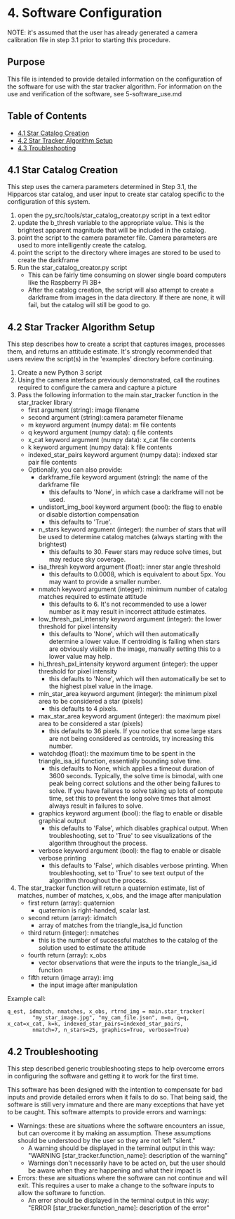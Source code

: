 
# 4. Software Configuration

NOTE: it's assumed that the user has already generated a camera calibration file in step 3.1 prior to starting this procedure.


## Purpose
This file is intended to provide detailed information on the configuration of the software for use with the star tracker algorithm.
For information on the use and verification of the software, see 5-software_use.md


## Table of Contents
* [4.1 Star Catalog Creation](#4.1-star-catalog-creation)
* [4.2 Star Tracker Algorithm Setup](#4.2-star-tracker-algorithm-setup)
* [4.3 Troubleshooting](#4.3-troubleshooting)


## 4.1 Star Catalog Creation
This step uses the camera parameters determined in Step 3.1, the Hipparcos star catalog, and user input to create star catalog specific to
the configuration of this system.

1. open the py_src/tools/star_catalog_creator.py script in a text editor
2. update the b_thresh variable to the appropriate value.  This is the brightest apparent magnitude that will be included in the catalog.
3. point the script to the camera parameter file.  Camera parameters are used to more intelligently create the catalog.
4. point the script to the directory where images are stored to be used to create the darkframe
5. Run the star_catalog_creator.py script
    * This can be fairly time consuming on slower single board computers like the Raspberry Pi 3B+
    * After the catalog creation, the script will also attempt to create a darkframe from images in the data directory.  If there are none, it will fail, but the catalog will still be good to go.


## 4.2 Star Tracker Algorithm Setup
This step describes how to create a script that captures images, processes them, and returns an attitude estimate.  It's strongly recommended that users review
the script(s) in the 'examples' directory before continuing.

1. Create a new Python 3 script
2. Using the camera interface previously demonstrated, call the routines required to configure the camera and capture a picture
3. Pass the following information to the main.star_tracker function in the star_tracker library
    * first argument (string): image filename
    * second argument (string):camera parameter filename
    * m keyword argument (numpy data): m file contents
    * q keyword argument (numpy data): q file contents
    * x_cat keyword argument (numpy data): x_cat file contents
    * k keyword argument (numpy data): k file contents
    * indexed_star_pairs keyword argument (numpy data): indexed star pair file contents
    * Optionally, you can also provide:
        * darkframe_file keyword argument (string): the name of the darkframe file
            * this defaults to 'None', in which case a darkframe will not be used.
        * undistort_img_bool keyword argument (bool): the flag to enable or disable distortion compensation
            * this defaults to 'True'.
        * n_stars keyword argument (integer): the number of stars that will be used to determine catalog matches (always starting with the brightest)
            * this defaults to 30.  Fewer stars may reduce solve times, but may reduce sky coverage.
        * isa_thresh keyword argument (float): inner star angle threshold
            * this defaults to 0.0008, which is equivalent to about 5px.  You may want to provide a smaller number.
        * nmatch keyword argument (integer): minimum number of catalog matches required to estimate attitude
            * this defaults to 6.  It's not recommended to use a lower number as it may result in incorrect attitude estimates.
        * low_thresh_pxl_intensity keyword argument (integer): the lower threshold for pixel intensity
            * this defaults to 'None', which will then automatically determine a lower value.  If centroiding is failing when stars are obviously visible in the image, manually setting this to a lower value may help.
        * hi_thresh_pxl_intensity keyword argument (integer): the upper threshold for pixel intensity
            * this defaults to 'None', which will then automatically be set to the highest pixel value in the image.
        * min_star_area keyword argument (integer): the minimum pixel area to be considered a star (pixels)
            * this defaults to 4 pixels.
        * max_star_area keyword argument (integer): the maximum pixel area to be considered a star (pixels)
            * this defaults to 36 pixels.  If you notice that some large stars are not being considered as centroids, try increasing this number.
        * watchdog (float): the maximum time to be spent in the triangle_isa_id function, essentially bounding solve time.
            * this defaults to None, which applies a timeout duration of 3600 seconds.  Typically, the solve time is bimodal, with one peak being correct solutions and the other being failures to solve.  If you have failures to solve taking up lots of compute time, set this to prevent the long solve times that almost always result in failures to solve.
        * graphics keyword argument (bool): the flag to enable or disable graphical output
            * this defaults to 'False', which disables graphical output.  When troubleshooting, set to 'True' to see visualizations of the algorithm throughout the process.
        * verbose keyword argument (bool): the flag to enable or disable verbose printing
            * this defaults to 'False', which disables verbose printing.  When troubleshooting, set to 'True' to see text output of the algorithm throughout the process.
4. The star_tracker function will return a quaternion estimate, list of matches, number of matches, x_obs, and the image after manipulation
    * first return (array): quaternion
        * quaternion is right-handed, scalar last.
    * second return (array): idmatch
        * array of matches from the triangle_isa_id function
    * third return (integer): nmatches
        * this is the number of successful matches to the catalog of the solution used to estimate the attitude
    * fourth return (array): x_obs
        * vector observations that were the inputs to the triangle_isa_id function
    * fifth return (image array): img
        * the input image after manipulation

Example call:

    q_est, idmatch, nmatches, x_obs, rtrnd_img = main.star_tracker(
            "my_star_image.jpg", "my_cam_file.json", m=m, q=q, x_cat=x_cat, k=k, indexed_star_pairs=indexed_star_pairs, 
            nmatch=7, n_stars=25, graphics=True, verbose=True)


## 4.2 Troubleshooting
This step described generic troubleshooting steps to help overcome errors in configuring the software and getting it to work for the first time.

This software has been designed with the intention to compensate for bad inputs and provide detailed errors when it fails to do so.  That being said, the software
is still very immature and there are many exceptions that have yet to be caught.  This software attempts to provide errors and warnings:

* Warnings: these are situations where the software encounters an issue, but can overcome it by making an assumption.  These assumptions should be understood by the user so they are not left "silent."
    * A warning should be displayed in the terminal output in this way: "WARNING [star_tracker.function_name]: description of the warning"
    * Warnings don't necessarily have to be acted on, but the user should be aware when they are happening and what their impact is
* Errors: these are situations where the software can not continue and will exit.  This requires a user to make a change to the software inputs to allow the software to function.
    * An error should be displayed in the terminal output in this way: "ERROR [star_tracker.function_name]: description of the error"
